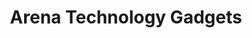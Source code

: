 ---
title: "Arena Technology Gadgets"
url: /wexford/arena-technology-gadgets/
shop: mobile phone
---